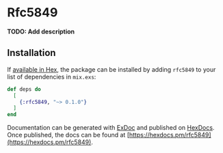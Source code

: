 # Rfc5849

**TODO: Add description**

## Installation

If [available in Hex](https://hex.pm/docs/publish), the package can be installed
by adding `rfc5849` to your list of dependencies in `mix.exs`:

```elixir
def deps do
  [
    {:rfc5849, "~> 0.1.0"}
  ]
end
```

Documentation can be generated with [ExDoc](https://github.com/elixir-lang/ex_doc)
and published on [HexDocs](https://hexdocs.pm). Once published, the docs can
be found at [https://hexdocs.pm/rfc5849](https://hexdocs.pm/rfc5849).

